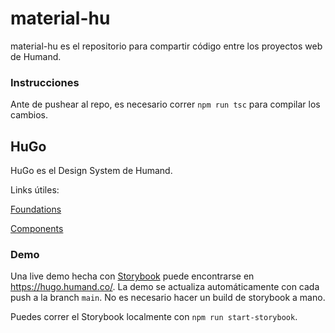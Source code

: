 # material-hu

material-hu es el repositorio para compartir código entre los proyectos web de Humand.

### Instrucciones

Ante de pushear al repo, es necesario correr `npm run tsc` para compilar los cambios.

## HuGo

HuGo es el Design System de Humand.

Links útiles:

[Foundations](https://www.figma.com/design/JZaQqFSAyJBX6RC1aBVKTp/Foundations)

[Components](https://www.figma.com/design/mLRasWttlTuAWuE0MeBeWD/Components)

### Demo

Una live demo hecha con [Storybook](https://storybook.js.org/) puede encontrarse en https://hugo.humand.co/. La demo se actualiza automáticamente con cada push a la branch `main`. No es necesario hacer un build de storybook a mano.

Puedes correr el Storybook localmente con `npm run start-storybook`.

